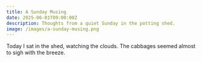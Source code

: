 ```yaml
---
title: A Sunday Musing
date: 2025-06-01T09:00:00Z
description: Thoughts from a quiet Sunday in the potting shed.
image: /images/a-sunday-musing.png
---
```


Today I sat in the shed, watching the clouds. The cabbages seemed almost to sigh with the breeze.
